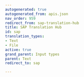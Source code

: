 ```yaml
---
autogenerated: true
autogenerated_from: apis.json
nav_order: 959
redirect_from: sap-translation-hub
title: SAP Translation Hub
id: sap
translation_types:
- Text
- File
active: true
grand_parent: Input types
parent: Text
redirect_to: sap

---
```


